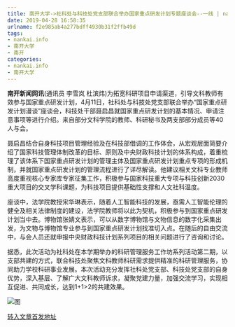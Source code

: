 ```yaml
---
title: 南开大学->社科处与科技处党支部联合举办国家重点研发计划专题座谈会--一线 | nankai.info
date: 2019-04-28 16:58:35
urlname: f2e985ab4a277bdff4930b31f2ffb49d
tags: 
- nankai.info
- 南开大学
- 南开
categories:
- nankai.info
- 南开大学
---
```


**南开新闻网讯**(通讯员 李雪岚 杜滨炜)为拓宽科研项目申请渠道，引导文科教师有效参与国家重点研发计划，4月11日，社科处与科技处党支部联合举办“国家重点研发计划漫谈”座谈会，科技处干部聂启昌就国家重点研发计划的基本情况、申请注意事项等进行介绍。来自部分文科学院的教师、科研秘书及两支部部分成员等40人与会。

聂启昌结合自身科技项目管理经验及在科技部借调的工作体会，从宏观层面简要介绍了国家科技管理体制改革的目标、原则及中央财政科技计划的体系构成，着重梳理了该体系下国家重点研发计划的管理主体及国家重点研发计划重点专项的形成机制，并就国家重点研发计划的管理流程进行了详尽解读。他建议相关文科专业教师高度重视核心专家库专家征集工作，积极参与国家科技重大专项与科技创新2030重大项目的交叉学科课题，为科技项目提供基础性支撑和人文社科温度。

座谈中，法学院教授宋华琳表示，随着人工智能科技的发展，亟需人工智能伦理的健全及相关法律制度的建设，法学院教师将以此为契机，积极参与到国家重点研发计划当中去。博物馆张婧文表示，可以从数字博物馆与文物信息的数字化采集出发，为文物与博物馆专业参与到国家重点研发计划找准切入点。在随后的自由交流中，与会人员还就申报中央财政科技计划系列项目的相关问题进行了咨询和讨论。

据悉，此次活动为社科处在本学期举办的科研管理服务工作坊系列活动第二期，以支部共建的方式，联合科技处聚焦文科教师科研需求提供精准的科研管理服务，协同助力学校科研事业发展。本次活动充分发挥社科处党支部、科技处党支部的自身优势，深入基层、了解广大文科教师诉求，凝聚党建力量，加强交流学习，实现相互促进、共同成长，达到1+1>2的共建效果。

![图](http://news.nankai.edu.cn/pic/0/00/34/96/349664_025263.jpg)

[转入文章首发地址](http://news.nankai.edu.cn/zhxw/system/2019/04/17/000445574.shtml)